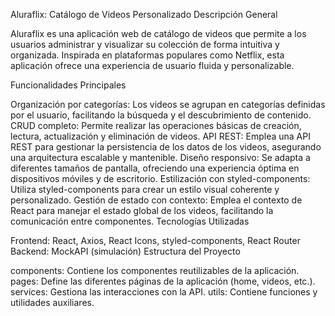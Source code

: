 Aluraflix: Catálogo de Videos Personalizado
Descripción General

Aluraflix es una aplicación web de catálogo de videos que permite a los usuarios administrar y visualizar su colección de forma intuitiva y organizada. Inspirada en plataformas populares como Netflix, esta aplicación ofrece una experiencia de usuario fluida y personalizable.

Funcionalidades Principales

Organización por categorías: Los videos se agrupan en categorías definidas por el usuario, facilitando la búsqueda y el descubrimiento de contenido.
CRUD completo: Permite realizar las operaciones básicas de creación, lectura, actualización y eliminación de videos.
API REST: Emplea una API REST para gestionar la persistencia de los datos de los videos, asegurando una arquitectura escalable y mantenible.
Diseño responsivo: Se adapta a diferentes tamaños de pantalla, ofreciendo una experiencia óptima en dispositivos móviles y de escritorio.
Estilización con styled-components: Utiliza styled-components para crear un estilo visual coherente y personalizado.
Gestión de estado con contexto: Emplea el contexto de React para manejar el estado global de los videos, facilitando la comunicación entre componentes.
Tecnologías Utilizadas

Frontend: React, Axios, React Icons, styled-components, React Router
Backend: MockAPI (simulación)
Estructura del Proyecto

components: Contiene los componentes reutilizables de la aplicación.
pages: Define las diferentes páginas de la aplicación (home, videos, etc.).
services: Gestiona las interacciones con la API.
utils: Contiene funciones y utilidades auxiliares.
